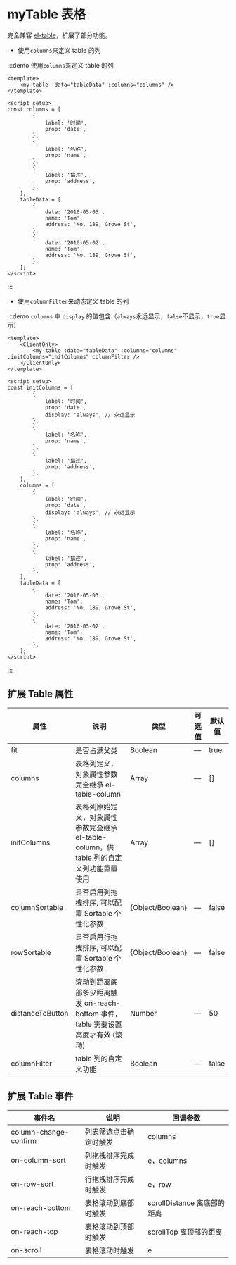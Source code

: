 # myTable 表格

完全兼容 [el-table](https://element-plus.org/zh-CN/component/table.html)，扩展了部分功能。

-   使用`columns`来定义 table 的列

:::demo 使用`columns`来定义 table 的列

```vue
<template>
    <my-table :data="tableData" :columns="columns" />
</template>

<script setup>
const columns = [
        {
            label: '时间',
            prop: 'date',
        },
        {
            label: '名称',
            prop: 'name',
        },
        {
            label: '描述',
            prop: 'address',
        },
    ],
    tableData = [
        {
            date: '2016-05-03',
            name: 'Tom',
            address: 'No. 189, Grove St',
        },
        {
            date: '2016-05-02',
            name: 'Tom',
            address: 'No. 189, Grove St',
        },
    ];
</script>
```

:::

-   使用`columnFilter`来动态定义 table 的列

:::demo `columns` 中 `display` 的值包含（`always`永远显示，`false`不显示，`true`显示）

```vue
<template>
    <ClientOnly>
        <my-table :data="tableData" :columns="columns" :initColumns="initColumns" columnFilter />
    </ClientOnly>
</template>

<script setup>
const initColumns = [
        {
            label: '时间',
            prop: 'date',
            display: 'always', // 永远显示
        },
        {
            label: '名称',
            prop: 'name',
        },
        {
            label: '描述',
            prop: 'address',
        },
    ],
    columns = [
        {
            label: '时间',
            prop: 'date',
            display: 'always', // 永远显示
        },
        {
            label: '名称',
            prop: 'name',
        },
        {
            label: '描述',
            prop: 'address',
        },
    ],
    tableData = [
        {
            date: '2016-05-03',
            name: 'Tom',
            address: 'No. 189, Grove St',
        },
        {
            date: '2016-05-02',
            name: 'Tom',
            address: 'No. 189, Grove St',
        },
    ];
</script>
```

:::

## 扩展 Table 属性

| 属性             | 说明                                                                                    | 类型             | 可选值 | 默认值 |
| ---------------- | --------------------------------------------------------------------------------------- | ---------------- | ------ | ------ |
| fit              | 是否占满父类                                                                            | Boolean          | —      | true   |
| columns          | 表格列定义，对象属性参数完全继承 el-table-column                                        | Array            | —      | []     |
| initColumns      | 表格列原始定义，对象属性参数完全继承 el-table-column，供 table 列的自定义列功能重置使用 | Array            | —      | []     |
| columnSortable   | 是否启用列拖拽排序, 可以配置 Sortable 个性化参数                                        | {Object/Boolean} | —      | false  |
| rowSortable      | 是否启用行拖拽排序, 可以配置 Sortable 个性化参数                                        | {Object/Boolean} | —      | false  |
| distanceToButton | 滚动到距离底部多少距离触发 on-reach-bottom 事件， table 需要设置高度才有效 (滚动)       | Number           | —      | 50     |
| columnFilter     | table 列的自定义功能                                                                    | Boolean          | —      | false  |

## 扩展 Table 事件

| 事件名                | 说明                   | 回调参数                    |
| --------------------- | ---------------------- | --------------------------- |
| column-change-confirm | 列表筛选点击确定时触发 | columns                     |
| on-column-sort        | 列拖拽排序完成时触发   | e，columns                  |
| on-row-sort           | 行拖拽排序完成时触发   | e，row                      |
| on-reach-bottom       | 表格滚动到底部时触发   | scrollDistance 离底部的距离 |
| on-reach-top          | 表格滚动到顶部时触发   | scrollTop 离顶部的距离      |
| on-scroll             | 表格滚动时触发         | e                           |

